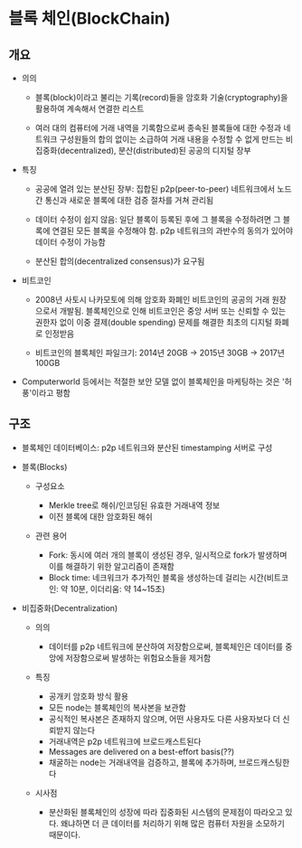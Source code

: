 # 블록 체인(BlockChain)

## 개요

* 의의
  - 블록(block)이라고 불리는 기록(record)들을 암호화 기술(cryptography)을 활용하여 계속해서 연결한 리스트

  - 여러 대의 컴퓨터에 거래 내역을 기록함으로써 종속된 블록들에 대한 수정과 네트워크 구성원들의 합의 없이는 소급하여 거래 내용을 수정할 수 없게 만드는 비집중화(decentralized), 분산(distributed)된 공공의 디지털 장부


* 특징

	- 공공에 열려 있는 분산된 장부: 집합된 p2p(peer-to-peer) 네트워크에서 노드 간 통신과 새로운 블록에 대한 검증 절차를 거쳐 관리됨

	- 데이터 수정이 쉽지 않음: 일단 블록이 등록된 후에 그 블록을 수정하려면 그 블록에 연결된 모든 블록을 수정해야 함. p2p 네트워크의 과반수의 동의가 있어야 데이터 수정이 가능함

  - 분산된 합의(decentralized consensus)가 요구됨


* 비트코인

  - 2008년 사토시 나카모토에 의해 암호화 화폐인 비트코인의 공공의 거래 원장으로서 개발됨. 블록체인으로 인해 비트코인은 중앙 서버 또는 신뢰할 수 있는 권한자 없이 이중 결제(double spending) 문제를 해결한 최초의 디지털 화폐로 인정받음

  - 비트코인의 블록체인 파일크기: 2014년 20GB -> 2015년 30GB -> 2017년 100GB


* Computerworld 등에서는 적절한 보안 모델 없이 블록체인을 마케팅하는 것은 '허풍'이라고 평함


## 구조

* 블록체인 데이터베이스: p2p 네트워크와 분산된 timestamping 서버로 구성

* 블록(Blocks)
  - 구성요소
    - Merkle tree로 해쉬/인코딩된 유효한 거래내역 정보
    - 이전 블록에 대한 암호화된 해쉬

  - 관련 용어
    - Fork: 동시에 여러 개의 블록이 생성된 경우, 일시적으로 fork가 발생하며 이를 해결하기 위한 알고리즘이 존재함
    - Block time: 네크워크가 추가적인 블록을 생성하는데 걸리는 시간(비트코인: 약 10분, 이더리움: 약 14~15초)

* 비집중화(Decentralization)
  - 의의
    - 데이터를 p2p 네트워크에 분산하여 저장함으로써, 블록체인은 데이터를 중앙에 저장함으로써 발생하는 위험요소들을 제거함

  - 특징
    - 공개키 암호화 방식 활용
    - 모든 node는 블록체인의 복사본을 보관함
    - 공식적인 복사본은 존재하지 않으며, 어떤 사용자도 다른 사용자보다 더 신뢰받지 않는다
    - 거래내역은 p2p 네트워크에 브로드캐스트된다
    - Messages are delivered on a best-effort basis(??)
    - 채굴하는 node는 거래내역을 검증하고, 블록에 추가하며, 브로드캐스팅한다

  - 시사점
    - 분산화된 블록체인의 성장에 따라 집중화된 시스템의 문제점이 따라오고 있다. 왜냐하면 더 큰 데이터를 처리하기 위해 많은 컴퓨터 자원을 소모하기 때문이다.
